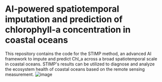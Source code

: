 # AI-powered spatiotemporal imputation and prediction of chlorophyll-a concentration in coastal oceans
This repository contains the code for the STIMP method, an advanced AI framework to impute and predict Chl_a across a broad spatiotemporal scale in coastal oceans. STIMP's results can be utilized to diagnose and analyze the ecosystem health of coastal oceans based on the remote sensing measurement.
![image](https://github.com/user-attachments/assets/4ac99397-11fe-465c-a412-f781f451618c)


